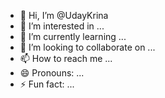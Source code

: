 - 👋 Hi, I’m @UdayKrina
- 👀 I’m interested in ...
- 🌱 I’m currently learning ...
- 💞️ I’m looking to collaborate on ...
- 📫 How to reach me ...
- 😄 Pronouns: ...
- ⚡ Fun fact: ...

<!---
UdayKrina/UdayKrina is a ✨ special ✨ repository because its `README.md` (this file) appears on your GitHub profile.
You can click the Preview link to take a look at your changes.
--->
